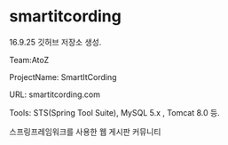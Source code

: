 # smartitcording

16.9.25 깃허브 저장소 생성.

Team:AtoZ 

ProjectName: SmartItCording

URL: smartitcording.com

Tools: STS(Spring Tool Suite), MySQL 5.x , Tomcat 8.0 등.

스프링프레임워크를 사용한 웹 게시판 커뮤니티
